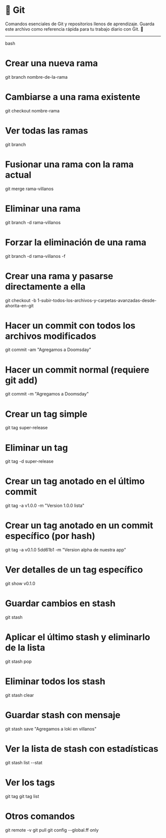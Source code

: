 # 🧠 Git

Comandos esenciales de Git y repositorios llenos de aprendizaje. Guarda este archivo como referencia rápida para tu trabajo diario con Git. 🚀

---

bash
# Crear una nueva rama
git branch nombre-de-la-rama

# Cambiarse a una rama existente
git checkout nombre-rama

# Ver todas las ramas
git branch

# Fusionar una rama con la rama actual
git merge rama-villanos

# Eliminar una rama
git branch -d rama-villanos

# Forzar la eliminación de una rama
git branch -d rama-villanos -f

# Crear una rama y pasarse directamente a ella
git checkout -b 1-subir-todos-los-archivos-y-carpetas-avanzadas-desde-ahorita-en-git

# Hacer un commit con todos los archivos modificados
git commit -am "Agregamos a Doomsday"

# Hacer un commit normal (requiere git add)
git commit -m "Agregamos a Doomsday"

# Crear un tag simple
git tag super-release

# Eliminar un tag
git tag -d super-release

# Crear un tag anotado en el último commit
git tag -a v1.0.0 -m "Version 1.0.0 lista"

# Crear un tag anotado en un commit específico (por hash)
git tag -a v0.1.0 5dd61b1 -m "Version alpha de nuestra app"

# Ver detalles de un tag específico
git show v0.1.0

# Guardar cambios en stash
git stash

# Aplicar el último stash y eliminarlo de la lista
git stash pop

# Eliminar todos los stash
git stash clear

# Guardar stash con mensaje
git stash save "Agregamos a loki en villanos"

# Ver la lista de stash con estadísticas
git stash list --stat

# Ver los tags 
git tag
git tag list 
# Otros comandos
git remote -v
git pull
git config --global.ff only

